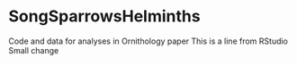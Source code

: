 # SongSparrowsHelminths
Code and data for analyses in Ornithology paper
This is a line from RStudio
Small change